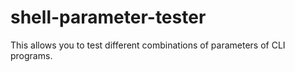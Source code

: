 # shell-parameter-tester

This allows you to test different combinations of parameters of CLI programs.
